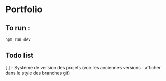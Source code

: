 # Portfolio

## To run :

```bash
npm run dev
```

## Todo list

[ ] - Système de version des projets (voir les anciennes versions : afficher dans le style des branches git)